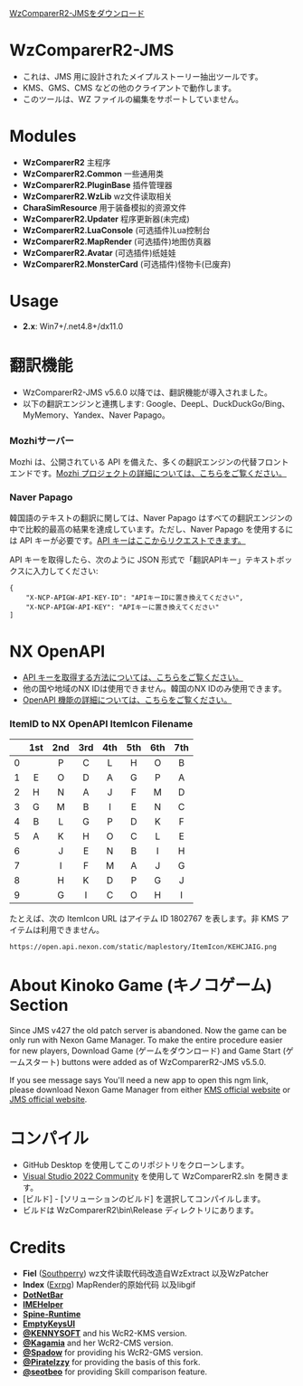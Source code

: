[WzComparerR2-JMSをダウンロード](https://github.com/HikariCalyx/WzComparerR2-JMS/releases)

# WzComparerR2-JMS
- これは、JMS 用に設計されたメイプルストーリー抽出ツールです。
- KMS、GMS、CMS などの他のクライアントで動作します。
- このツールは、WZ ファイルの編集をサポートしていません。

# Modules
- **WzComparerR2** 主程序
- **WzComparerR2.Common** 一些通用类
- **WzComparerR2.PluginBase** 插件管理器
- **WzComparerR2.WzLib** wz文件读取相关
- **CharaSimResource** 用于装备模拟的资源文件
- **WzComparerR2.Updater** 程序更新器(未完成)
- **WzComparerR2.LuaConsole** (可选插件)Lua控制台
- **WzComparerR2.MapRender** (可选插件)地图仿真器
- **WzComparerR2.Avatar** (可选插件)纸娃娃
- **WzComparerR2.MonsterCard** (可选插件)怪物卡(已废弃)

# Usage
- **2.x**: Win7+/.net4.8+/dx11.0

# 翻訳機能
- WzComparerR2-JMS v5.6.0 以降では、翻訳機能が導入されました。
- 以下の翻訳エンジンと連携します: Google、DeepL、DuckDuckGo/Bing、MyMemory、Yandex、Naver Papago。

### Mozhiサーバー
Mozhi は、公開されている API を備えた、多くの翻訳エンジンの代替フロントエンドです。[Mozhi プロジェクトの詳細については、こちらをご覧ください。](https://mozhi.aryak.me/about)

### Naver Papago
韓国語のテキストの翻訳に関しては、Naver Papago はすべての翻訳エンジンの中で比較的最高の結果を達成しています。ただし、Naver Papago を使用するには API キーが必要です。[API キーはここからリクエストできます。](https://guide.ncloud-docs.com/docs/ja/papagotranslation-api)

API キーを取得したら、次のように JSON 形式で「翻訳APIキー」テキストボックスに入力してください:
```
{
    "X-NCP-APIGW-API-KEY-ID": "APIキーIDに置き換えてください",
    "X-NCP-APIGW-API-KEY": "APIキーに置き換えてください"
]
```

# NX OpenAPI
- [API キーを取得する方法については、こちらをご覧ください。](https://openapi.nexon.com/guide/prepare-in-advance/)
- 他の国や地域のNX IDは使用できません。韓国のNX IDのみ使用できます。
- [OpenAPI 機能の詳細については、こちらをご覧ください。](https://openapi.nexon.com/game/maplestory/)

### ItemID to NX OpenAPI ItemIcon Filename
|   |1st |2nd |3rd |4th |5th |6th |7th |
|:-:|:-:|:-:|:-:|:-:|:-:|:-:|:-:|
|0  |    |P   |C   |L   |H   |O   |B   |
|1  |E   |O   |D   |A   |G   |P   |A   |
|2  |H   |N   |A   |J   |F   |M   |D   |
|3  |G   |M   |B   |I   |E   |N   |C   |
|4  |B   |L   |G   |P   |D   |K   |F   |
|5  |A   |K   |H   |O   |C   |L   |E   |
|6  |    |J   |E   |N   |B   |I   |H   |
|7  |    |I   |F   |M   |A   |J   |G   |
|8  |    |H   |K   |D   |P   |G   |J   |
|9  |    |G   |I   |C   |O   |H   |I   |

たとえば、次の ItemIcon URL はアイテム ID 1802767 を表します。非 KMS アイテムは利用できません。
```
https://open.api.nexon.com/static/maplestory/ItemIcon/KEHCJAIG.png
```

# About Kinoko Game (キノコゲーム) Section

Since JMS v427 the old patch server is abandoned. Now the game can be only run with Nexon Game Manager. To make the entire procedure easier for new players, Download Game (ゲームをダウンロード) and Game Start (ゲームスタート) buttons were added as of WzComparerR2-JMS v5.5.0.

If you see message says You'll need a new app to open this ngm link, please download Nexon Game Manager from either [KMS official website](https://maplestory.nexon.com/Common/PDS/Download) or [JMS official website](https://maplestory.nexon.co.jp).

# コンパイル
- GitHub Desktop を使用してこのリポジトリをクローンします。
- [Visual Studio 2022 Community](https://visualstudio.microsoft.com/downloads/) を使用して WzComparerR2.sln を開きます。
- [ビルド] - [ソリューションのビルド] を選択してコンパイルします。
- ビルドは WzComparerR2\bin\Release ディレクトリにあります。

# Credits
- **Fiel** ([Southperry](http://www.southperry.net))  wz文件读取代码改造自WzExtract 以及WzPatcher
- **Index** ([Exrpg](http://bbs.exrpg.com/space-uid-137285.html)) MapRender的原始代码 以及libgif
- **[DotNetBar](http://www.devcomponents.com/)**
- **[IMEHelper](https://github.com/JLChnToZ/IMEHelper)**
- **[Spine-Runtime](https://github.com/EsotericSoftware/spine-runtimes)**
- **[EmptyKeysUI](https://github.com/EmptyKeys)**
- **[@KENNYSOFT](https://github.com/KENNYSOFT)** and his WcR2-KMS version.
- **[@Kagamia](https://github.com/Kagamia)** and her WcR2-CMS version.
- **[@Spadow](https://github.com/Sunaries)** for providing his WcR2-GMS version.
- **[@PirateIzzy](https://github.comPirateIzzy)** for providing the basis of this fork.
- **[@seotbeo](https://github.com/seotbeo)** for providing Skill comparison feature.
